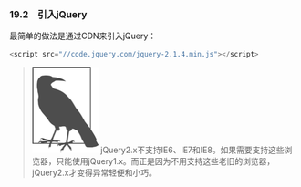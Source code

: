 ### 19.2　引入jQuery

最简单的做法是通过CDN来引入jQuery：

```javascript
<script src="//code.jquery.com/jquery-2.1.4.min.js"></script>
```

> <img class="my_markdown" src="../images/2.png" style="width:116px;  height: 151px; " width="10%"/>
> jQuery2.x不支持IE6、IE7和IE8。如果需要支持这些浏览器，只能使用jQuery1.x。而正是因为不用支持这些老旧的浏览器，jQuery2.x才变得异常轻便和小巧。

